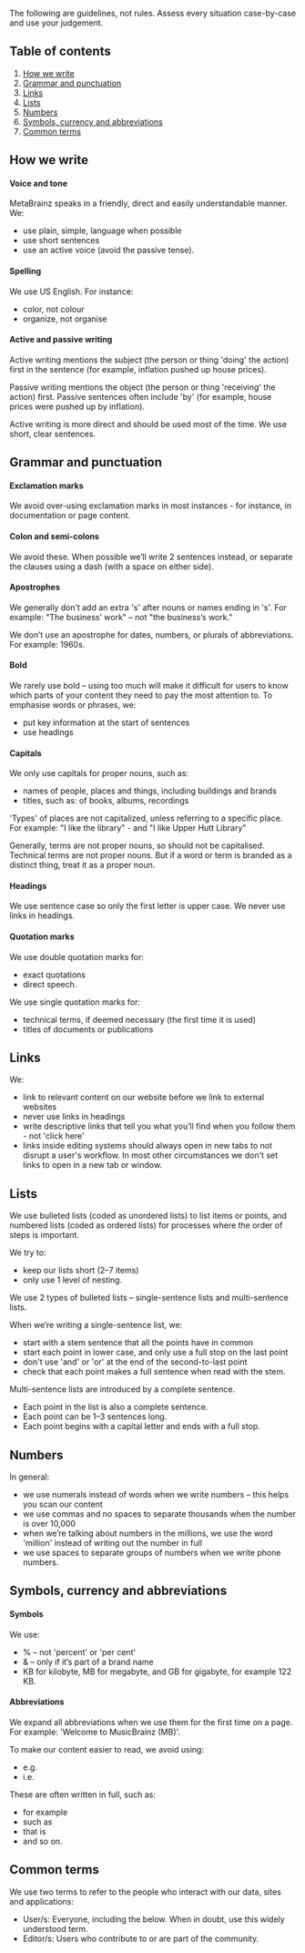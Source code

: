 The following are guidelines, not rules. Assess every situation case-by-case and use your judgement.

## Table of contents

1. [How we write](#how-we-write)
2. [Grammar and punctuation](#grammar-and-punctuation)
3. [Links](#links)
4. [Lists](#lists)
5. [Numbers](#numbers)
6. [Symbols, currency and abbreviations](#Symbols,-currency-and-abbreviations)
7. [Common terms](#common-terms)


## How we write

#### Voice and tone

MetaBrainz speaks in a friendly, direct and easily understandable manner. We:
* use plain, simple, language when possible
* use short sentences
* use an active voice (avoid the passive tense).

#### Spelling

We use US English. For instance:
* color, not colour
* organize, not organise

#### Active and passive writing 

Active writing mentions the subject (the person or thing 'doing' the action) first in the sentence (for example, inflation pushed up house prices).

Passive writing mentions the object (the person or thing 'receiving' the action) first. Passive sentences often include 'by' (for example, house prices were pushed up by inflation).

Active writing is more direct and should be used most of the time. We use short, clear sentences.


## Grammar and punctuation

#### Exclamation marks

We avoid over-using exclamation marks in most instances - for instance, in documentation or page content.

#### Colon and semi-colons

We avoid these. When possible we’ll write 2 sentences instead, or separate the clauses using a dash (with a space on either side).

#### Apostrophes

We generally don’t add an extra 's' after nouns or names ending in 's'.
For example: "The business’ work" – not  "the business’s work."

We don’t use an apostrophe for dates, numbers, or plurals of abbreviations.
For example: 1960s.

#### Bold

We rarely use bold – using too much will make it difficult for users to know which parts of your content they need to pay the most attention to. To emphasise words or phrases, we:
* put key information at the start of sentences
* use headings

#### Capitals

We only use capitals for proper nouns, such as:
* names of people, places and things, including buildings and brands
* titles, such as: of books, albums, recordings

'Types' of places are not capitalized, unless referring to a specific place.
For example: "I like the library" - and "I like Upper Hutt Library"

Generally, terms are not proper nouns, so should not be capitalised. Technical terms are not proper nouns. But if a word or term is branded as a distinct thing, treat it as a proper noun.

#### Headings

We use sentence case so only the first letter is upper case. We never use links in headings.

#### Quotation marks

We use double quotation marks for:
* exact quotations
* direct speech.

We use single quotation marks for:
* technical terms, if deemed necessary (the first time it is used)
* titles of documents or publications


## Links

We:
* link to relevant content on our website before we link to external websites 
* never use links in headings
* write descriptive links that tell you what you’ll find when you follow them - not 'click here'
* links inside editing systems should always open in new tabs to not disrupt a user's workflow. In most other circumstances we don't set links to open in a new tab or window.


## Lists

We use bulleted lists (coded as unordered lists) to list items or points, and numbered lists (coded as ordered lists) for processes where the order of steps is important.

We try to:
* keep our lists short (2–7 items)
* only use 1 level of nesting.

We use 2 types of bulleted lists – single-sentence lists and multi-sentence lists.

When we’re writing a single-sentence list, we:
* start with a stem sentence that all the points have in common
* start each point in lower case, and only use a full stop on the last point
* don't use 'and' or 'or' at the end of the second-to-last point
* check that each point makes a full sentence when read with the stem.

Multi-sentence lists are introduced by a complete sentence.
* Each point in the list is also a complete sentence.
* Each point can be 1–3 sentences long.
* Each point begins with a capital letter and ends with a full stop.


## Numbers

In general:
* we use numerals instead of words when we write numbers – this helps you scan our content
* we use commas and no spaces to separate thousands when the number is over 10,000
* when we’re talking about numbers in the millions, we use the word 'million' instead of writing out the number in full
* we use spaces to separate groups of numbers when we write phone numbers.


## Symbols, currency and abbreviations

#### Symbols

We use:
* % – not 'percent' or 'per cent'
* & – only if it’s part of a brand name
* KB for kilobyte, MB for megabyte, and GB for gigabyte, for example 122 KB.

#### Abbreviations

We expand all abbreviations when we use them for the first time on a page.
For example: 'Welcome to MusicBrainz (MB)'.

To make our content easier to read, we avoid using:
* e.g.
* i.e.

These are often written in full, such as:
* for example
* such as
* that is
* and so on.


## Common terms

We use two terms to refer to the people who interact with our data, sites and applications:
* User/s: Everyone, including the below. When in doubt, use this widely understood term.
* Editor/s: Users who contribute to or are part of the community.
